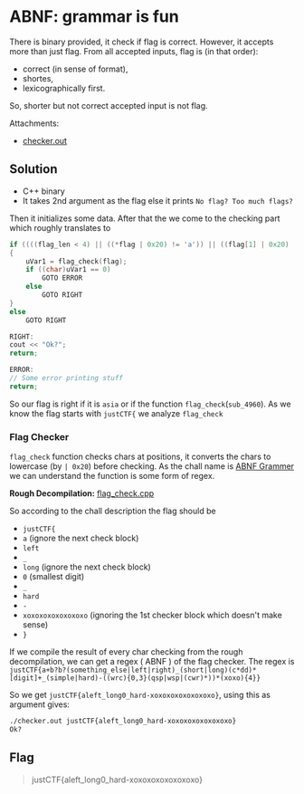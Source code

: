 # ABNF: grammar is fun

There is binary provided, it check if flag is correct. However, it accepts more than just flag.
From all accepted inputs, flag is (in that order):

* correct (in sense of format),
* shortes,
* lexicographically first.

So, shorter but not correct accepted input is not flag.

Attachments:
* [checker.out](./checker.out)

## Solution

- C++ binary
- It takes 2nd argument as the flag else it prints `No flag? Too much flags?`

Then it initializes some data.
After that the we come to the checking part which roughly translates to
```cpp
if ((((flag_len < 4) || ((*flag | 0x20) != 'a')) || ((flag[1] | 0x20) != 's')) || (((flag[2] | 0x20) != 'i' || ((flag[3] | 0x20) != 'a'))))
{
	uVar1 = flag_check(flag);
	if ((char)uVar1 == 0)
		GOTO ERROR
	else
		GOTO RIGHT
}
else
	GOTO RIGHT

RIGHT:
cout << "Ok?";
return;

ERROR:
// Some error printing stuff
return;
```

So our flag is right if it is `asia` or if the function `flag_check`(`sub_4960`). As we know the flag starts with `justCTF{` we analyze `flag_check`

### Flag Checker

`flag_check` function checks chars at positions, it converts the chars to lowercase (by `| 0x20`) before checking.
As the chall name is [ABNF Grammer](https://en.wikipedia.org/wiki/Augmented_Backus%E2%80%93Naur_form) we can understand the function is some form of regex.

**Rough Decompilation:** [flag_check.cpp](./flag_check.cpp)

So according to the chall description the flag should be
- `justCTF{`
- `a`					(ignore the next check block)
- `left`
- `_`
- `long`				(ignore the next check block)
- `0`					(smallest digit)
- `_`
- `hard`
- `-`
- `xoxoxoxoxoxoxoxo`	(ignoring the 1st checker block which doesn't make sense)
- `}`

If we compile the result of every char checking from the rough decompilation, we can get a regex ( ABNF ) of the flag checker.
The regex is `justCTF{a+b?b?(something_else|left|right)_(short|long)(c*dd)*[digit]+_(simple|hard)-((wrc){0,3}(qsp|wsp|(cwr)*))*(xoxo){4}}`

So we get `justCTF{aleft_long0_hard-xoxoxoxoxoxoxoxo}`, using this as argument gives:
```bash
./checker.out justCTF{aleft_long0_hard-xoxoxoxoxoxoxoxo}
Ok?
```

## Flag
> justCTF{aleft_long0_hard-xoxoxoxoxoxoxoxo}

